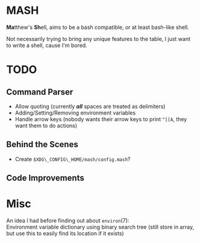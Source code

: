 # MASH
**Ma**tthew's **Sh**ell, aims to be a bash compatible, or at least bash-like shell.

Not necessarily trying to bring any unique features to the table, I just want to write a shell, cause I'm bored.

# TODO

## Command Parser

- Allow quoting (currently ***all*** spaces are treated as delimiters)
- Adding/Setting/Removing environment variables
- Handle arrow keys (nobody wants their arrow keys to print `^[[A`, they want them to do actions)

## Behind the Scenes

- Create `$XDG\_CONFIG\_HOME/mash/config.mash`?

## Code Improvements

# Misc
An idea I had before finding out about `environ`(7):  
Environment variable dictionary using binary search tree (still store in array, but use this to easily find its location if it exists)
